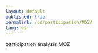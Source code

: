 ```yaml
---
layout: default
published: true
permalink: /es/participation/MOZ/
lang: es
---
```


participation analysis MOZ
